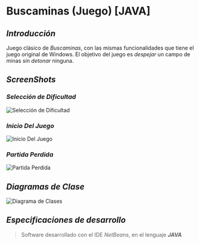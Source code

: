 ﻿# Buscaminas (Juego) [JAVA]

## ***Introducción***
Juego clásico de *Buscaminas*, con las mismas funcionalidades que tiene el juego original de Windows. El objetivo del juego es *despejar* un campo de minas *sin detonar* ninguna.


## ***ScreenShots***

### *Selección de Dificultad*
![Selección de Dificultad](https://i.ibb.co/CPGVrHm/Buscaminas2.png)

### *Inicio Del Juego*
![Inicio Del Juego](https://i.ibb.co/QP8khF1/Buscaminas3.png)

### *Partida Perdida*
![Partida Perdida](https://i.ibb.co/PzJ9WdV/Buscaminas4.png)


## ***Diagramas de Clase***
![Diagrama de Clases](https://i.ibb.co/bWDkqSt/UMLBuscaminas-Carlos-Fontes-Rafael-Quintero.jpg)


## ***Especificaciones de desarrollo***
> Software desarrollado con el IDE *NetBeans*, en el lenguaje ***JAVA***